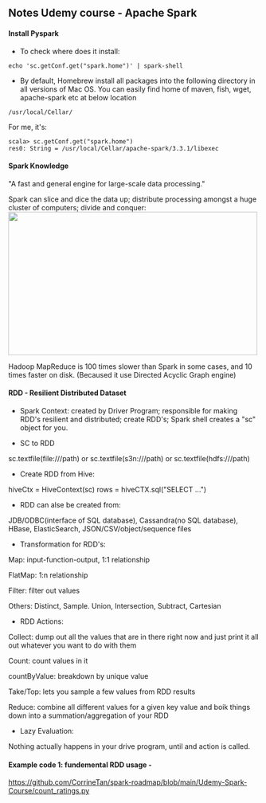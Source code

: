 ## Notes Udemy course - Apache Spark

#### Install Pyspark
- To check where does it install:
```
echo 'sc.getConf.get("spark.home")' | spark-shell
```

- By default, Homebrew install all packages into the following directory in all versions of Mac OS. You can easily find home of maven, fish, wget, apache-spark etc at below location
```
/usr/local/Cellar/
```
For me, it's:
```
scala> sc.getConf.get("spark.home")
res0: String = /usr/local/Cellar/apache-spark/3.3.1/libexec
```

#### Spark Knowledge
"A fast and general engine for large-scale data processing."

Spark can slice and dice the data up; distribute processing amongst a huge cluster of computers; divide and conquer:
<img src="https://github.com/CorrineTan/spark-roadmap/blob/main/Images/spark_high_level.png" height="288" width="500">

Hadoop MapReduce is 100 times slower than Spark in some cases, and 10 times faster on disk. (Becaused it use Directed Acyclic Graph engine)

#### RDD - Resilient Distributed Dataset
- Spark Context: created by Driver Program; responsible for making RDD's resilient and distributed; create RDD's; Spark shell creates a "sc" object for you.

- SC to RDD

sc.textfile(file:///path) or sc.textfile(s3n:///path) or sc.textfile(hdfs:///path)

- Create RDD from Hive: 

hiveCtx = HiveContext(sc) 
rows = hiveCTX.sql("SELECT ...")

- RDD can alse be created from: 

JDB/ODBC(interface of SQL database), Cassandra(no SQL database), HBase, ElasticSearch, JSON/CSV/object/sequence files

- Transformation for RDD's:

Map: input-function-output, 1:1 relationship

FlatMap: 1:n relationship

Filter: filter out values

Others: Distinct, Sample. Union, Intersection, Subtract, Cartesian

- RDD Actions:

Collect: dump out all the values that are in there right now and just print it all out whatever you want to do with them

Count: count values in it

countByValue: breakdown by unique value

Take/Top: lets you sample a few values from RDD results

Reduce: combine all different values for a given key value and boik things down into a summation/aggregation of your RDD

- Lazy Evaluation:

Nothing actually happens in your drive program, until and action is called.

#### Example code 1: fundemental RDD usage - 
https://github.com/CorrineTan/spark-roadmap/blob/main/Udemy-Spark-Course/count_ratings.py